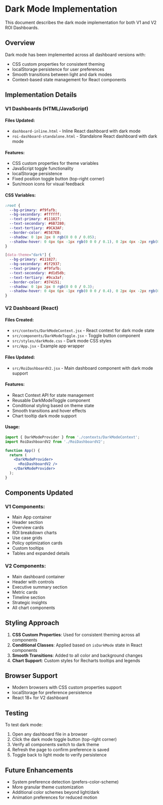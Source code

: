 # Dark Mode Implementation

This document describes the dark mode implementation for both V1 and V2 ROI Dashboards.

## Overview

Dark mode has been implemented across all dashboard versions with:
- CSS custom properties for consistent theming
- localStorage persistence for user preferences
- Smooth transitions between light and dark modes
- Context-based state management for React components

## Implementation Details

### V1 Dashboards (HTML/JavaScript)

#### Files Updated:
- `dashboard-inline.html` - Inline React dashboard with dark mode
- `roi-dashboard-standalone.html` - Standalone React dashboard with dark mode

#### Features:
- CSS custom properties for theme variables
- JavaScript toggle functionality
- localStorage persistence
- Fixed position toggle button (top-right corner)
- Sun/moon icons for visual feedback

#### CSS Variables:
```css
:root {
  --bg-primary: #f9fafb;
  --bg-secondary: #ffffff;
  --text-primary: #111827;
  --text-secondary: #6B7280;
  --text-tertiary: #9CA3AF;
  --border-color: #E5E7EB;
  --shadow: 0 1px 2px 0 rgb(0 0 0 / 0.05);
  --shadow-hover: 0 4px 6px -1px rgb(0 0 0 / 0.1), 0 2px 4px -2px rgb(0 0 0 / 0.1);
}

[data-theme="dark"] {
  --bg-primary: #111827;
  --bg-secondary: #1f2937;
  --text-primary: #f9fafb;
  --text-secondary: #d1d5db;
  --text-tertiary: #9ca3af;
  --border-color: #374151;
  --shadow: 0 1px 2px 0 rgb(0 0 0 / 0.3);
  --shadow-hover: 0 4px 6px -1px rgb(0 0 0 / 0.4), 0 2px 4px -2px rgb(0 0 0 / 0.4);
}
```

### V2 Dashboard (React)

#### Files Created:
- `src/contexts/DarkModeContext.jsx` - React context for dark mode state
- `src/components/DarkModeToggle.jsx` - Toggle button component
- `src/styles/darkMode.css` - Dark mode CSS styles
- `src/App.jsx` - Example app wrapper

#### Files Updated:
- `src/RoiDashboardV2.jsx` - Main dashboard component with dark mode support

#### Features:
- React Context API for state management
- Reusable DarkModeToggle component
- Conditional styling based on theme state
- Smooth transitions and hover effects
- Chart tooltip dark mode support

#### Usage:
```jsx
import { DarkModeProvider } from './contexts/DarkModeContext';
import RoiDashboardV2 from './RoiDashboardV2';

function App() {
  return (
    <DarkModeProvider>
      <RoiDashboardV2 />
    </DarkModeProvider>
  );
}
```

## Components Updated

### V1 Components:
- Main App container
- Header section
- Overview cards
- ROI breakdown charts
- Use case grids
- Policy optimization cards
- Custom tooltips
- Tables and expanded details

### V2 Components:
- Main dashboard container
- Header with controls
- Executive summary section
- Metric cards
- Timeline section
- Strategic insights
- All chart components

## Styling Approach

1. **CSS Custom Properties**: Used for consistent theming across all components
2. **Conditional Classes**: Applied based on `isDarkMode` state in React components
3. **Smooth Transitions**: Added to all color and background changes
4. **Chart Support**: Custom styles for Recharts tooltips and legends

## Browser Support

- Modern browsers with CSS custom properties support
- localStorage for preference persistence
- React 18+ for V2 dashboard

## Testing

To test dark mode:
1. Open any dashboard file in a browser
2. Click the dark mode toggle button (top-right corner)
3. Verify all components switch to dark theme
4. Refresh the page to confirm preference is saved
5. Toggle back to light mode to verify persistence

## Future Enhancements

- System preference detection (prefers-color-scheme)
- More granular theme customization
- Additional color schemes beyond light/dark
- Animation preferences for reduced motion
